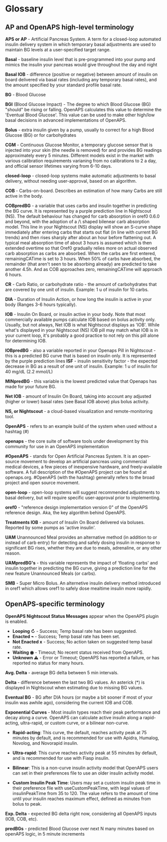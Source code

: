 # Glossary


## AP and OpenAPS high-level terminology 

<b>APS or AP</b> - Artificial Pancreas System. A term for a closed-loop automated insulin delivery system in which temporary basal adjustments are used to maintain BG levels at a user-specified target range.  

<b>Basal</b> - baseline insulin level that is pre-programmed into your pump and mimics the insulin your pancreas would give throughout the day and night

<b>Basal IOB</b> - difference (positive or negative) between amount of insulin on board delivered via basal rates (including any temporary basal rates), and the amount specified by your standard profile basal rate.

<b>BG</b> - Blood Glucose

<b>BGI</b> (Blood Glucose Impact) - The degree to which Blood Glucose (BG) "should" be rising or falling. OpenAPS calculates this value to determine the 'Eventual Blood Glucose'. This value can be used to make other high/low basal decisions in advanced implementations of OpenAPS.

<b>Bolus</b> - extra insulin given by a pump, usually to correct for a high Blood Glucose (BG) or for carbohydrates


<b>CGM</b> - Continuous Glucose Monitor, a temporary glucose sensor that is injected into your skin (the needle is removed) for and provides BG readings approximately every 5 minutes.  Different models exist in the market with various calibration requirements varianing from no calibrations to 2 a day, and official sensor lifetimes varying from 6-10 days. 

<b>closed-loop</b> - closed-loop systems make automatic adjustments to basal delivery, without needing user-approval, based on an algorithm.

<b>COB</b> - Carbs-on-board.  Describes an estimation of how many Carbs are still active in the body.  

<b>COBpredBG</b> - a variable that uses carbs and insulin together in predicting the BG curve. It is represented by a purple prediction line in  Nightscout (NS). The default behaviour has changed for carb absorption in oref0 0.6.0 and beyond, with the adoption of a /\ shaped bilenear carb absorption model. This line in your  Nightscout (NS) display will show an S-curve shape immediately after entering carbs that starts out flat (in line with current BG trends) and then rises sharply after about an hour before flattening out. A typical meal absorption time of about 3 hours is assumed which is then extended overtime so that Oref0 gradually relies more on actual observed carb absorption as carbs are absorbed. When the carbs are first entered, remainingCATime is set to 3 hours. When 50% of carbs have absorbed, the remainder (that aren't seen to be absorbing already) are predicted to take another 4.5h. And as COB approaches zero, remainingCATime will approach 6 hours.

<b>CR</b> - Carb Ratio, or carbohydrate ratio - the amount of carbohydrates that are covered by one unit of insulin. Example: 1 u of insulin for 10 carbs.

<b>DIA</b> - Duration of Insulin Action, or how long the insulin is active in your body (Ranges 3-6 hours typically).

<b>IOB</b> - Insulin On Board, or insulin active in your body. Note that most commercially available pumps calculate IOB based on bolus activity only.  Usually, but not always, Net IOB is what Nightscout displays as 'IOB'.  While what's displayed in your  Nightscout (NS) IOB pill may match what IOB is in your current loop, it's probably a good practice to not rely on this pill alone for determining IOB.

<b>IOBpredBG</b> - also a variable reported in your Openaps Pill in Nightscout - this is a predicted BG curve that is based on insulin only. It is represented by the purple prediction lines
<b>ISF</b> - insulin sensitivity factor - the expected decrease in BG as a result of one unit of insulin. 
Example: 1 u of insulin for 40 mg/dL (2.2 mmol/L)

<b>MINpredBG</b> - this variable is the lowest predicted value that Openaps has made for your future BG.

<b>Net IOB</b> - amount of Insulin On Board, taking into account any adjusted (higher or lower) basal rates (see Basal IOB above) plus bolus activity. 

<b>NS, or Nightscout</b> - a cloud-based visualization and remote-monitoring tool. 

<b>OpenAPS</b> - refers to an example build of the system when used without a hashtag (\#)

<b>openaps</b> - the core suite of software tools under development by this community for use in an OpenAPS implementation

<b>\#OpenAPS</b> - stands for Open Artificial Pancreas System. It is an open-source movement to develop an artificial pancreas using commercial medical devices, a few pieces of inexpensive hardware, and freely-available software. A full description of the #OpenAPS project can be found at openaps.org. \#OpenAPS (with the hashtag) generally refers to the broad project and open source movement.

<b>open-loop</b> - open-loop systems will suggest recommended adjustments to basal delivery, but will require specific user-approval prior to implementing.

<b>oref0</b> - "reference design implementation version 0" of the OpenAPS reference design. Aka, the key algorithm behind OpenAPS.

<b>Treatments IOB</b> - amount of Insulin On Board delivered via boluses. Reported by some pumps as 'active insulin'.

<b>UAM</b> Unannounced Meal provides an alternative method (in addition to or instead of carb entry) for detecting and safely dosing insulin in response to significant BG rises, whether they are due to meals, adrenaline, or any other reason.

<b>UAMpredBG's</b> - this variable represents the impact of 'floating carbs' and insulin together in predicting the BG curve, giving a prediction line for the new feature Unannounced Meals (or carbs).

<b>SMB</b> - Super Micro Bolus. An alternetive insulin delivery method introduced in oref1 which allows oref1 to safely dose mealtime insulin more rapidly.

## OpenAPS-specific terminology 

<b>OpenAPS Nightscout Status Messages</b> appear when the OpenAPS plugin is enabled.
  * <b>Looping ↻</b> - Success; Temp basal rate has been suggested.
  * <b>Enacted ⌁</b> - Success; Temp basal rate has been set.
  * <b>Not Enacted x</b> - Success; No action taken on suggested temp basal rate.
  * <b>Waiting ◉</b> - Timeout; No recent status received from OpenAPS.
  * <b>Unknown &#x26a0;</b> - Error or Timeout; OpenAPS has reported a failure, or has reported no status for many hours.

<b>Avg. Delta</b> - average BG delta between 5 min intervals.

<b>Delta</b> - difference between the last two BG values. An asterick (*) is displayed in Nightscout when estimating due to missing BG values.

<b>Eventual BG</b> - BG after DIA hours (or maybe a bit sooner if most of your insulin was awhile ago), considering the current IOB and COB.

<b>Exponential Curves</b> - Most insulin types reach their peak performance and decay along a curve. OpenAPS can calculate active insulin along a rapid-acting, ultra-rapid, or custom curve, or a bilinear non-curve. 

  * <b>Rapid-acting</b>: This curve, the default, reaches activity peak at 75 minutes by default, and is recommended for use with Apidra, Humalog, Novolog, and Novorapid insulin.

  * <b>Ultra-rapid</b>: This curve reaches activity peak at 55 minutes by default, and is recommended for use with Fiasp insulin.

  * <b>Bilinear</b>: This is a non-curve insulin activity model that OpenAPS users can set in their preferences file to use an older insulin activity model.

  * <b>Custom Insulin Peak Time</b>: Users may set a custom insulin peak time in their preference file with useCustomPeakTime, with legal values of insulinPeakTime from 35 to 120. The value refers to the amount of time until your insulin reaches maximum effect, defined as minutes from bolus to peak.

<b>Exp. Delta</b> - expected BG delta right now, considering all OpenAPS inputs (IOB, COB, etc).

<b>predBGs</b> - predicted Blood Glucose over next N many minutes based on openAPS logic, in 5 minute increments
